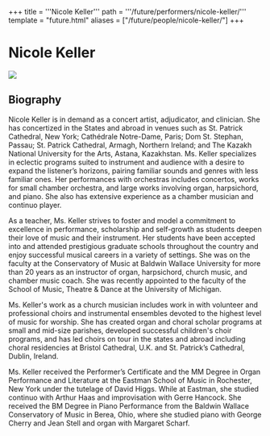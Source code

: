 +++
title = '''Nicole Keller'''
path = '''/future/performers/nicole-keller/'''
template = "future.html"
aliases = ["/future/people/nicole-keller/"]
+++

<h1>Nicole Keller</h1>

<img class="speaker-photo" src="https://custom.cvent.com/C3A4539B19F74ABCB6FCE437F6BC0A74/files/event/910aaf2914d44586a56fbd0b3b2c31c0/7b8e5f416c7f493b84f71fdcef1dbc1c.jpg">
<h2>Biography</h2>
<p>Nicole Keller is in demand as a concert artist, adjudicator, and clinician. She has concertized in the States and abroad in venues such as St. Patrick Cathedral, New York; Cathédrale Notre-Dame, Paris; Dom St. Stephan, Passau; St. Patrick Cathedral, Armagh, Northern Ireland; and The Kazakh National University for the Arts, Astana, Kazakhstan.  Ms. Keller specializes in eclectic programs suited to instrument and audience with a desire to expand the listener’s horizons, pairing familiar sounds and genres with less familiar ones. Her performances with orchestras includes concertos, works for small chamber orchestra, and large works involving organ, harpsichord, and piano. She also has extensive experience as a chamber musician and continuo player. 

As a teacher, Ms. Keller strives to foster and model a commitment to excellence in performance, scholarship and self-growth as students deepen their love of music and their instrument. Her students have been accepted into and attended prestigious graduate schools throughout the country and enjoy successful musical careers in a variety of settings. She was on the faculty at the Conservatory of Music at Baldwin Wallace University for more than 20 years as an instructor of organ, harpsichord, church music, and chamber music coach. She was recently appointed to the faculty of the School of Music, Theatre & Dance at the University of Michigan.

Ms. Keller's work as a church musician includes work in with volunteer and professional choirs and instrumental ensembles devoted to the highest level of music for worship. She has created organ and choral scholar programs at small and mid-size parishes, developed successful children's choir programs, and has led choirs on tour in the states and abroad including choral residencies at Bristol Cathedral, U.K. and St. Patrick’s Cathedral, Dublin, Ireland. 

Ms. Keller received the Performer’s Certificate and the MM Degree in Organ Performance and Literature at the Eastman School of Music in Rochester, New York under the tutelage of David Higgs. While at Eastman, she studied continuo with Arthur Haas and improvisation with Gerre Hancock. She received the BM Degree in Piano Performance from the Baldwin Wallace Conservatory of Music in Berea, Ohio, where she studied piano with George Cherry and Jean Stell and organ with Margaret Scharf.</p>

